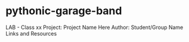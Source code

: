 # pythonic-garage-band
LAB - Class xx
Project: Project Name Here
Author: Student/Group Name
Links and Resources